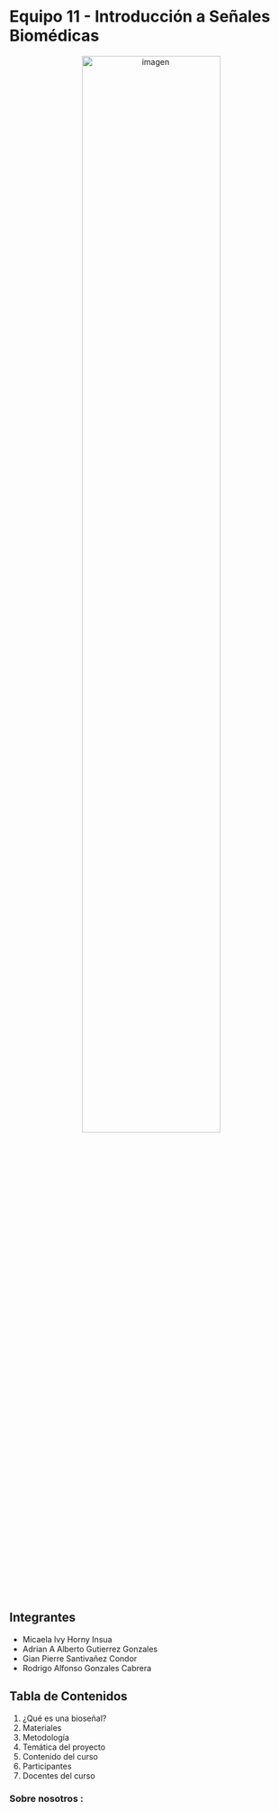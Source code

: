 # Equipo 11 - Introducción a Señales Biomédicas
<p align="center">
<img src="Software\electrocardiografo-reposo-paciente.avif" alt="imagen" width="70%">

## Integrantes
- Micaela Ivy Horny Insua
- Adrian A Alberto Gutierrez Gonzales
- Gian Pierre Santivañez Condor
- Rodrigo Alfonso Gonzales Cabrera

## Tabla de Contenidos
1. ¿Qué es una bioseñal?
2. Materiales
3. Metodología
4. Temática del proyecto
5. Contenido del curso
6. Participantes
7. Docentes del curso

### Sobre nosotros :